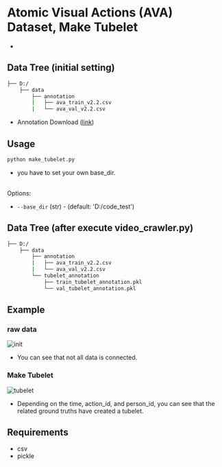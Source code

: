 # Atomic Visual Actions (AVA) Dataset, Make Tubelet
- 

## Data Tree (initial setting)
```bash
├── D:/
    ├── data
        ├── annotation
        |   ├── ava_train_v2.2.csv
        |   └── ava_val_v2.2.csv
```
  - Annotation Download ([link](https://research.google.com/ava/download.html))

## Usage
```python
python make_tubelet.py
```
- you have to set your own base_dir.<br><br>

Options:
- `--base_dir` (str) - (default: 'D:/code_test')

## Data Tree (after execute video_crawler.py)
```bash
├── D:/
    ├── data
        ├── annotation
        |   ├── ava_train_v2.2.csv
        |   └── ava_val_v2.2.csv
        └── tubelet_annotation
            ├── train_tubelet_annotation.pkl
            └── val_tubelet_annotation.pkl
```

## Example
### raw data
![init](https://user-images.githubusercontent.com/22078438/61024906-ff73d700-a3e9-11e9-80b6-4dab02e349d0.PNG)
- You can see that not all data is connected.

### Make Tubelet
![tubelet](https://user-images.githubusercontent.com/22078438/61024979-26caa400-a3ea-11e9-8bc0-fc2248e3ae59.PNG)
- Depending on the time, action_id, and person_id, you can see that the related ground truths have created a tubelet.

## Requirements
- csv
- pickle
